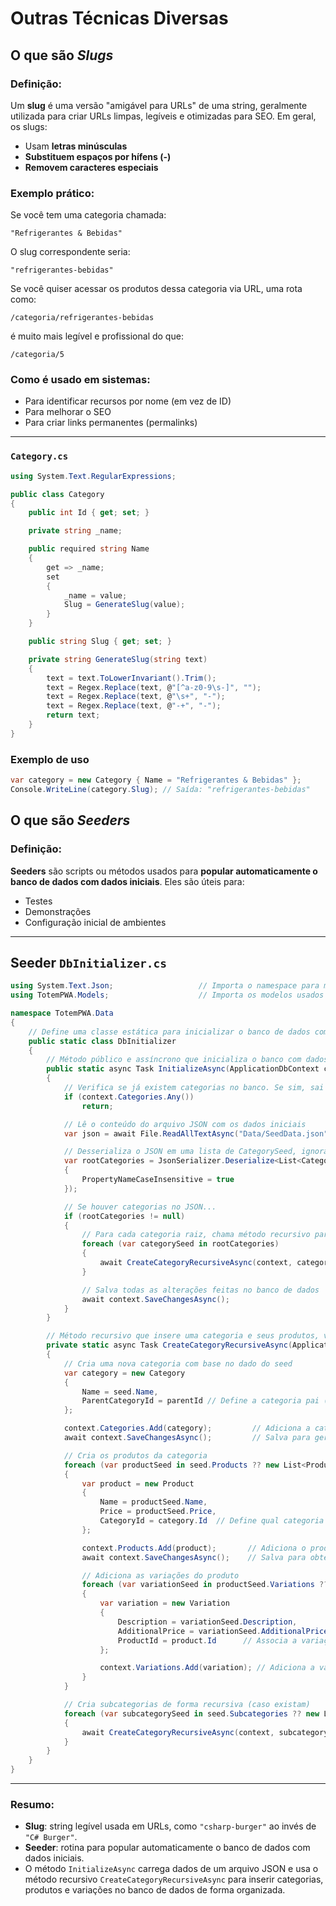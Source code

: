 # Outras Técnicas Diversas

## O que são *Slugs*

### Definição:

Um **slug** é uma versão "amigável para URLs" de uma string, geralmente utilizada para criar URLs limpas, legíveis e otimizadas para SEO. Em geral, os slugs:

* Usam **letras minúsculas**
* **Substituem espaços por hífens (-)**
* **Removem caracteres especiais**

### Exemplo prático:

Se você tem uma categoria chamada:

```
"Refrigerantes & Bebidas"
```

O slug correspondente seria:

```
"refrigerantes-bebidas"
```

Se você quiser acessar os produtos dessa categoria via URL, uma rota como:

```
/categoria/refrigerantes-bebidas
```

é muito mais legível e profissional do que:

```
/categoria/5
```

### Como é usado em sistemas:

* Para identificar recursos por nome (em vez de ID)
* Para melhorar o SEO
* Para criar links permanentes (permalinks)

---

### `Category.cs`

```csharp
using System.Text.RegularExpressions;

public class Category
{
    public int Id { get; set; }

    private string _name;

    public required string Name
    {
        get => _name;
        set
        {
            _name = value;
            Slug = GenerateSlug(value);
        }
    }

    public string Slug { get; set; }

    private string GenerateSlug(string text)
    {
        text = text.ToLowerInvariant().Trim();                         // Converte para minúsculas e remove espaços no início/fim
        text = Regex.Replace(text, @"[^a-z0-9\s-]", "");               // Remove caracteres especiais
        text = Regex.Replace(text, @"\s+", "-");                       // Substitui espaços por hífens
        text = Regex.Replace(text, @"-+", "-");                        // Remove múltiplos hífens consecutivos
        return text;
    }
}
```

### Exemplo de uso

```csharp
var category = new Category { Name = "Refrigerantes & Bebidas" };
Console.WriteLine(category.Slug); // Saída: "refrigerantes-bebidas"
```


## O que são *Seeders*

### Definição:

**Seeders** são scripts ou métodos usados para **popular automaticamente o banco de dados com dados iniciais**. Eles são úteis para:

* Testes
* Demonstrações
* Configuração inicial de ambientes

---

## Seeder `DbInitializer.cs`

```csharp
using System.Text.Json;                   // Importa o namespace para manipulação de JSON
using TotemPWA.Models;                    // Importa os modelos usados no banco

namespace TotemPWA.Data
{
    // Define uma classe estática para inicializar o banco de dados com dados
    public static class DbInitializer
    {
        // Método público e assíncrono que inicializa o banco com dados
        public static async Task InitializeAsync(ApplicationDbContext context)
        {
            // Verifica se já existem categorias no banco. Se sim, sai do método (evita duplicação).
            if (context.Categories.Any())
                return;

            // Lê o conteúdo do arquivo JSON com os dados iniciais
            var json = await File.ReadAllTextAsync("Data/SeedData.json");

            // Desserializa o JSON em uma lista de CategorySeed, ignorando diferenciação entre maiúsculas e minúsculas nos nomes das propriedades
            var rootCategories = JsonSerializer.Deserialize<List<CategorySeed>>(json, new JsonSerializerOptions
            {
                PropertyNameCaseInsensitive = true
            });

            // Se houver categorias no JSON...
            if (rootCategories != null)
            {
                // Para cada categoria raiz, chama método recursivo para inserir ela e seus filhos
                foreach (var categorySeed in rootCategories)
                {
                    await CreateCategoryRecursiveAsync(context, categorySeed, parentId: null);
                }

                // Salva todas as alterações feitas no banco de dados
                await context.SaveChangesAsync();
            }
        }

        // Método recursivo que insere uma categoria e seus produtos, variações e subcategorias
        private static async Task CreateCategoryRecursiveAsync(ApplicationDbContext context, CategorySeed seed, int? parentId)
        {
            // Cria uma nova categoria com base no dado do seed
            var category = new Category
            {
                Name = seed.Name,
                ParentCategoryId = parentId // Define a categoria pai (caso exista)
            };

            context.Categories.Add(category);         // Adiciona a categoria ao contexto
            await context.SaveChangesAsync();         // Salva para gerar o ID da categoria (necessário para usar como FK)

            // Cria os produtos da categoria
            foreach (var productSeed in seed.Products ?? new List<ProductSeed>())
            {
                var product = new Product
                {
                    Name = productSeed.Name,
                    Price = productSeed.Price,
                    CategoryId = category.Id  // Define qual categoria esse produto pertence
                };

                context.Products.Add(product);       // Adiciona o produto ao contexto
                await context.SaveChangesAsync();    // Salva para obter o ID do produto

                // Adiciona as variações do produto
                foreach (var variationSeed in productSeed.Variations ?? new List<VariationSeed>())
                {
                    var variation = new Variation
                    {
                        Description = variationSeed.Description,
                        AdditionalPrice = variationSeed.AdditionalPrice,
                        ProductId = product.Id      // Associa a variação ao produto
                    };

                    context.Variations.Add(variation); // Adiciona a variação ao contexto
                }
            }

            // Cria subcategorias de forma recursiva (caso existam)
            foreach (var subcategorySeed in seed.Subcategories ?? new List<CategorySeed>())
            {
                await CreateCategoryRecursiveAsync(context, subcategorySeed, category.Id);
            }
        }
    }
}
```

---

### Resumo:

* **Slug**: string legível usada em URLs, como `"csharp-burger"` ao invés de `"C# Burger"`.
* **Seeder**: rotina para popular automaticamente o banco de dados com dados iniciais.
* O método `InitializeAsync` carrega dados de um arquivo JSON e usa o método recursivo `CreateCategoryRecursiveAsync` para inserir categorias, produtos e variações no banco de dados de forma organizada.